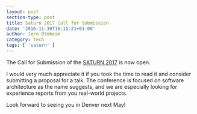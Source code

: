 ```yaml
---
layout: post
section-type: post
title: Saturn 2017 Call for Submission
date: '2016-11-30T16:15:21+01:00'
author: Jørn Ølmheim
category: tech
tags: [ 'saturn' ]
---
```

The Call for Submission of the [SATURN 2017](https://www.sei.cmu.edu/saturn/2017/) is now open.

I would very much appreciate it if you took the time to read it and consider submitting a proposal for a talk. The conference is focused on software architecture as the name suggests, and we are especially looking for experience reports from you real-world projects.

Look forward to seeing you in Denver next May!
